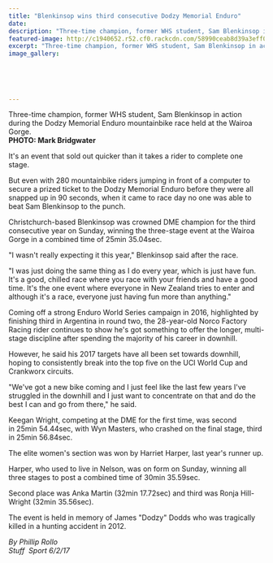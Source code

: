 ```yaml
---
title: "Blenkinsop wins third consecutive Dodzy Memorial Enduro"
date: 
description: "Three-time champion, former WHS student, Sam Blenkinsop in action during the Dodzy Memorial Enduro mountainbike race held at the Wairoa Gorge..."
featured-image: http://c1940652.r52.cf0.rackcdn.com/58990ceab8d39a3eff002761/Sam-Blenkinsop-ex-3-time-champ-Feb-2017.jpg
excerpt: "Three-time champion, former WHS student, Sam Blenkinsop in action during the Dodzy Memorial Enduro mountainbike race held at the Wairoa Gorge."
image_gallery:
    
    
    
    
    
---
```


<p><span>Three-time champion, former WHS student, Sam Blenkinsop in action during the Dodzy Memorial Enduro mountainbike race held at the Wairoa Gorge.<br /><strong>PHOTO: Mark Bridgwater&nbsp;</strong></span></p>
<p>It's an event that sold out quicker than it takes a rider to complete one stage.</p>
<p>But even with 280 mountainbike riders jumping in front of a computer to secure a prized ticket to the Dodzy Memorial Enduro&nbsp;before they were all snapped&nbsp;up&nbsp;in 90 seconds, when it came to race day no one was able to beat Sam Blenkinsop to the punch.</p>
<p>Christchurch-based Blenkinsop&nbsp;was crowned DME&nbsp;champion for the third consecutive year on Sunday, winning the three-stage event at the Wairoa Gorge in a combined time of 25min 35.04sec.</p>
<p>"I wasn't really expecting it this year," Blenkinsop said after the race.</p>
<p>"I was just doing the same thing as I do every year, which is just have fun. It's a good, chilled race where you race with your friends and have a good time. It's the one event where everyone in New Zealand tries to enter and although it's a race, everyone just having fun more than anything."</p>
<p>Coming off a strong Enduro World Series campaign in 2016, highlighted by finishing third in Argentina in round two, the 28-year-old Norco Factory Racing rider&nbsp;continues to show he's got something to offer the longer, multi-stage&nbsp;discipline after spending the majority of his career in downhill.</p>
<p>However, he said his 2017 targets have all been set towards downhill, hoping to consistently break into the top five on the UCI World Cup and Crankworx circuits.</p>
<p>"We've got a new bike coming and I just feel like the last few years I've struggled in the downhill and I just want to concentrate on that and do the best I can and go from there," he said.</p>
<p>Keegan Wright, competing at the DME for the first time, was second in&nbsp;25min 54.44sec, with Wyn Masters, who crashed on the final stage,&nbsp;third in 25min 56.84sec.</p>
<p>The elite women's section was won by Harriet Harper, last year's runner up.</p>
<p>Harper, who used to live in Nelson, was on form on Sunday, winning all three stages to post a combined time of 30min 35.59sec.</p>
<p>Second place was Anka Martin (32min 17.72sec) and third was Ronja Hill-Wright (32min 35.56sec).</p>
<p>The event&nbsp;is held in memory of James "Dodzy" Dodds who was tragically killed in a hunting accident in 2012.</p>
<p><em>By Phillip Rollo</em><br /><em>Stuff &nbsp;Sport 6/2/17</em></p>

